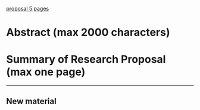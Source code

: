 [proposal 5 pages](https://www.researchnet-recherchenet.ca/rnr16/vwOpprtntyDtls.do?prog=3248#howtoapply)

# Abstract (max 2000 characters)

# Summary of Research Proposal (max one page)


----------------------------------------------------------------------

## New material

